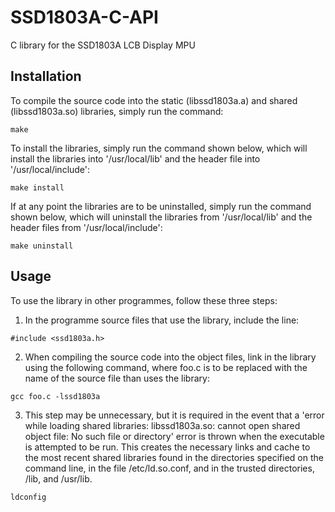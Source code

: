 # SSD1803A-C-API
C library for the SSD1803A LCB Display MPU

## Installation ##
To compile the source code into the static (libssd1803a.a) and shared (libssd1803a.so) libraries, simply run the command:
```
make
```
To install the libraries, simply run the command shown below, which will install the libraries into '/usr/local/lib' and the header file into '/usr/local/include':
```
make install
```
If at any point the libraries are to be uninstalled, simply run the command shown below, which will uninstall the libraries from '/usr/local/lib' and the header files from '/usr/local/include':
```
make uninstall
```

## Usage ##
To use the library in other programmes, follow these three steps:
1. In the programme source files that use the library, include the line:
```
#include <ssd1803a.h>
```
2. When compiling the source code into the object files, link in the library using the following command, where foo.c is to be replaced with the name of the source file than uses the library:
```
gcc foo.c -lssd1803a
```
3. This step may be unnecessary, but it is required in the event that a 'error while loading shared libraries: libssd1803a.so: cannot open shared object file: No such file or directory' error is thrown when the executable is attempted to be run.  This creates the necessary links and cache to the most recent shared libraries found in the directories specified on the command line, in the file /etc/ld.so.conf, and in the trusted directories, /lib, and /usr/lib.
```
ldconfig
```